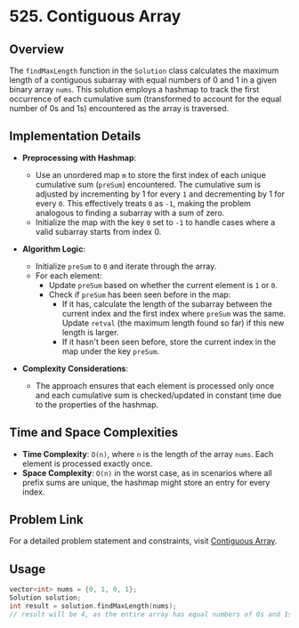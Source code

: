 # 525. Contiguous Array

## Overview
The `findMaxLength` function in the `Solution` class calculates the maximum length of a contiguous subarray with equal numbers of 0 and 1 in a given binary array `nums`. This solution employs a hashmap to track the first occurrence of each cumulative sum (transformed to account for the equal number of 0s and 1s) encountered as the array is traversed.

## Implementation Details
- **Preprocessing with Hashmap**:
  - Use an unordered map `m` to store the first index of each unique cumulative sum (`preSum`) encountered. The cumulative sum is adjusted by incrementing by 1 for every `1` and decrementing by 1 for every `0`. This effectively treats `0` as `-1`, making the problem analogous to finding a subarray with a sum of zero.
  - Initialize the map with the key `0` set to `-1` to handle cases where a valid subarray starts from index 0.

- **Algorithm Logic**:
  - Initialize `preSum` to `0` and iterate through the array.
  - For each element:
    - Update `preSum` based on whether the current element is `1` or `0`.
    - Check if `preSum` has been seen before in the map:
      - If it has, calculate the length of the subarray between the current index and the first index where `preSum` was the same. Update `retval` (the maximum length found so far) if this new length is larger.
      - If it hasn't been seen before, store the current index in the map under the key `preSum`.
  
- **Complexity Considerations**:
  - The approach ensures that each element is processed only once and each cumulative sum is checked/updated in constant time due to the properties of the hashmap.

## Time and Space Complexities
- **Time Complexity**: `O(n)`, where `n` is the length of the array `nums`. Each element is processed exactly once.
- **Space Complexity**: `O(n)` in the worst case, as in scenarios where all prefix sums are unique, the hashmap might store an entry for every index.

## Problem Link
For a detailed problem statement and constraints, visit [Contiguous Array](https://leetcode.com/problems/contiguous-array/).

## Usage
```cpp
vector<int> nums = {0, 1, 0, 1};
Solution solution;
int result = solution.findMaxLength(nums);
// result will be 4, as the entire array has equal numbers of 0s and 1s.
